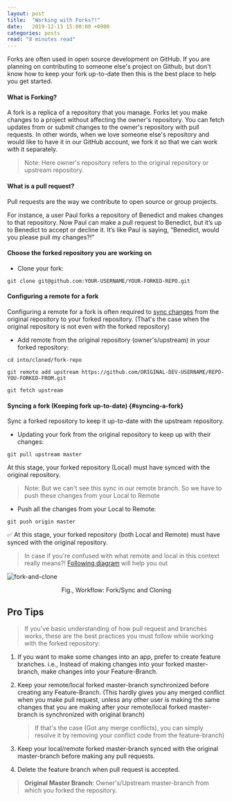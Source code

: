```yaml
---
layout: post
title:  "Working with Forks?!"
date:   2019-12-13 15:00:00 +0900
categories: posts
read: "8 minutes read"
---
```


Forks are often used in open source development on GitHub. If you are planning on contributing to someone else's project on Github, but don't know how to keep your fork up-to-date then this is the best place to help you get started.

#### What is Forking?

A fork is a replica of a repository that you manage. Forks let you make changes to a project without affecting the owner's repository. You can fetch updates from or submit changes to the owner's repository with pull requests. In other words, when we love someone else's repository and would like to have it in our GitHub account, we fork it so that we can work with it separately.

> Note: Here owner's repository refers to the original repository or upstream repository.

#### What is a pull request?

Pull requests are the way we contribute to open source or group projects.

For instance, a user Paul forks a repository of Benedict and makes changes to that repository. Now Paul can make a pull request to Benedict, but it’s up to Benedict to accept or decline it. It’s like Paul is saying, “Benedict, would you please pull my changes?!”

#### Choose the forked repository you are working on

* Clone your fork:


```
git clone git@github.com:YOUR-USERNAME/YOUR-FORKED-REPO.git	 
```

#### Configuring a remote for a fork

Configuring a remote for a fork is often required to [sync changes](#syncing-a-fork) from the original repository to your forked repository. (That's the case when the original repository is not even with the forked repository)

* Add remote from the original repository (owner's/upstream) in your forked repository:

```
cd into/cloned/fork-repo
	
git remote add upstream https://github.com/ORIGINAL-DEV-USERNAME/REPO-YOU-FORKED-FROM.git

git fetch upstream
```

#### Syncing a fork (Keeping fork up-to-date) {#syncing-a-fork}

Sync a forked repository to keep it up-to-date with the upstream repository.

* Updating your fork from the original repository to keep up with their changes:

```
git pull upstream master
```

At this stage, your forked repository (Local) must have synced with the original repository.
	
> Note: But we can't see this sync in our remote branch. So we have to push these changes from your Local to Remote
	
* Push all the changes from your Local to Remote:

```
git push origin master
``` 
	
✅ At this stage, your forked repository (both Local and Remote) must have synced with the original repository.

> In case if you're confused with what remote and local in this context really means?! [Following diagram](#fork-and-clone) will help you out

<img id="fork-and-clone" src="/assets/images/fork-and-clone.png" alt="fork-and-clone" style="max-width: 100%; display: block;
    margin: 0 auto;"/>
<p style="text-align: center">Fig., Workflow: Fork/Sync and Cloning</p> 

## Pro Tips 

> If you've basic understanding of how pull request and branches works, these are the best practices you must follow while working with the forked repository:

1. If you want to make some changes into an app, prefer to create feature branches. i.e., Instead of making changes into your forked master-branch, make changes into your Feature-Branch.

2. Keep your remote/local forked master-branch synchronized before creating any Feature-Branch. (This hardly gives you any merged conflict when you make pull request, unless any other user is making the same changes that you are making after your remote/local forked master-branch is synchronized with original branch)
    
    > If that's the case (Got any merge conflicts), you can simply resolve it by removing your conflict code from the feature-branch)
  
3. Keep your local/remote forked master-branch synced with the original master-branch before making any pull requests.

4. Delete the feature branch when pull request is accepted.

> **Original Master Branch**: Owner's/Upstream master-branch from which you forked the repository.
